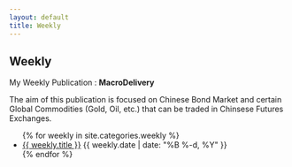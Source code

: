 ```yaml
---
layout: default
title: Weekly
---
```


## Weekly

My Weekly Publication : **MacroDelivery**

The aim of this publication is focused on Chinese Bond Market and certain Global Commodities (Gold, Oil, etc.) that can be traded in Chinsese Futures Exchanges.

<ul class="posts">
  {% for weekly in site.categories.weekly %}
    <li class="post">
      <a href="{{ weekly.url }}">{{ weekly.title }}</a>
      <time class="publish-date" datetime="{{ thought.date | date: '%F' }}">
        {{ weekly.date | date: "%B %-d, %Y" }}
      </time>
    </li>
  {% endfor %}
</ul>